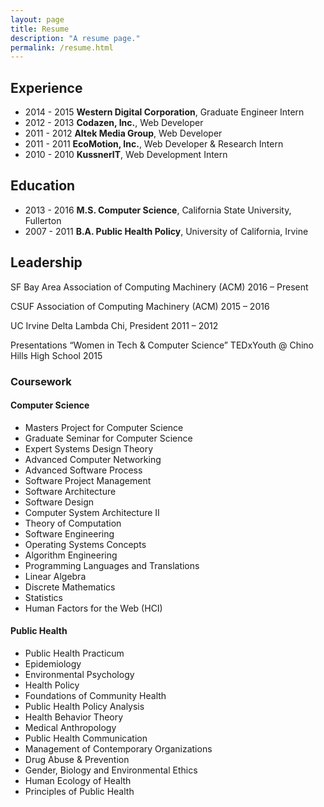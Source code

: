 ```yaml
---
layout: page
title: Resume
description: "A resume page."
permalink: /resume.html
---
```


## Experience

- 2014 - 2015 **Western Digital Corporation**, Graduate Engineer Intern
- 2012 - 2013 **Codazen, Inc.**, Web Developer
- 2011 - 2012 **Altek Media Group**, Web Developer
- 2011 - 2011 **EcoMotion, Inc.**, Web Developer & Research Intern
- 2010 - 2010 **KussnerIT**, Web Development Intern

## Education

- 2013 - 2016 **M.S. Computer Science**, California State University, Fullerton
- 2007 - 2011 **B.A. Public Health Policy**, University of California, Irvine

## Leadership

SF Bay Area Association of Computing Machinery (ACM)
2016 – Present

CSUF Association of Computing Machinery (ACM)
2015 – 2016

UC Irvine Delta Lambda Chi, President
2011 – 2012

Presentations
“Women in Tech & Computer Science”
TEDxYouth @ Chino Hills High School
2015

### Coursework

#### Computer Science

- Masters Project for Computer Science
- Graduate Seminar for Computer Science
- Expert Systems Design Theory
- Advanced Computer Networking
- Advanced Software Process
- Software Project Management
- Software Architecture
- Software Design
- Computer System Architecture II
- Theory of Computation
- Software Engineering
- Operating Systems Concepts
- Algorithm Engineering
- Programming Languages and Translations
- Linear Algebra
- Discrete Mathematics
- Statistics
- Human Factors for the Web (HCI)

#### Public Health

- Public Health Practicum
- Epidemiology
- Environmental Psychology
- Health Policy
- Foundations of Community Health
- Public Health Policy Analysis
- Health Behavior Theory
- Medical Anthropology
- Public Health Communication
- Management of Contemporary Organizations
- Drug Abuse & Prevention
- Gender, Biology and Environmental Ethics
- Human Ecology of Health
- Principles of Public Health